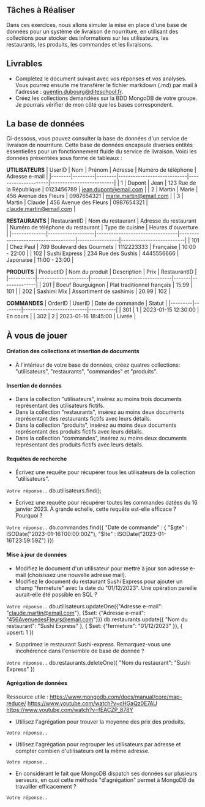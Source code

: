 ## Tâches à Réaliser

Dans ces exercices, nous allons simuler la mise en place d'une base de données pour un système de livraison de nourriture, en utilisant des collections pour stocker des informations sur les utilisateurs, les restaurants, les produits, les commandes et les livraisons.

## Livrables
- Complétez le document suivant avec vos réponses et vos analyses. Vous pourrez ensuite me transférer le fichier markdown (.md) par mail à  l'adresse : quentin.dubourg@diteschool.fr.
- Créez les collections demandées sur la BDD MongoDB de votre groupe. Je pourrais vérifier de mon côté que les bases correspondent.

## La base de données
Ci-dessous, vous pouvez consulter la base de données d'un service de livraison de nourriture. Cette base de données encapsule diverses entités essentielles pour un fonctionnement fluide du service de livraison. Voici les données présentées sous forme de tableaux : 

**UTILISATEURS**
| UserID | Nom     | Prénom | Adresse                    | Numéro de téléphone | Adresse e-mail           |
|--------|---------|--------|----------------------------|---------------------|--------------------------|
| 1      | Dupont  | Jean   | 123 Rue de la République   | 0123456789          | jean.dupont@email.com   |
| 2      | Martin  | Marie  | 456 Avenue des Fleurs      | 0987654321          | marie.martin@email.com  |
| 3      | Martin  | Claude  | 456 Avenue des Fleurs      | 0987654321          | claude.martin@email.com  |


**RESTAURANTS**
| RestaurantID | Nom du restaurant | Adresse du restaurant          | Numéro de téléphone du restaurant | Type de cuisine | Heures d'ouverture       |
|--------------|-------------------|---------------------------------|------------------------------------|-----------------|--------------------------|
| 101          | Chez Paul         | 789 Boulevard des Gourmets      | 1112223333                         | Française       | 10:00 - 22:00           |
| 102          | Sushi Express     | 234 Rue des Sushis              | 4445556666                         | Japonaise       | 11:00 - 23:00           |

**PRODUITS**
| ProductID | Nom du produit      | Description                     | Prix  | RestaurantID |
|-----------|---------------------|---------------------------------|-------|--------------|
| 201       | Boeuf Bourguignon   | Plat traditionnel français       | 15.99 | 101          |
| 202       | Sashimi Mix         | Assortiment de sashimis          | 20.99 | 102          |

**COMMANDES**
| OrderID | UserID | Date de commande         | Statut    |
|---------|--------|--------------------------|-----------|
| 301     | 1      | 2023-01-15 12:30:00     | En cours  |
| 302     | 2      | 2023-01-16 18:45:00     | Livrée    |

## À vous de jouer
#### Création des collections et insertion de documents

- À l'intérieur de votre base de données, créez quatres collections: "utilisateurs", "restaurants", "commandes" et "produits".

#### Insertion de données

- Dans la collection "utilisateurs", insérez au moins trois documents représentant des utilisateurs fictifs.
- Dans la collection "restaurants", insérez au moins deux documents représentant des restaurants fictifs avec leurs détails.
- Dans la collection "produits", insérez au moins deux documents représentant des produits fictifs avec leurs détails.
- Dans la collection "commandes", insérez au moins deux documents représentant des produits fictifs avec leurs détails.

#### Requêtes de recherche

- Écrivez une requête pour récupérer tous les utilisateurs de la collection "utilisateurs".

`Votre réponse..` db.utilisateurs.find();

- Écrivez une requête pour récupérer toutes les commandes datées du 16 janvier 2023. À grande echelle, cette requête est-elle efficace ? Pourquoi ?

`Votre réponse..` db.commandes.find({ "Date de commande" : { "$gte" : ISODate("2023-01-16T00:00:00Z"), "$lte" : ISODate("2023-01-16T23:59:59Z") }})

#### Mise à jour de données

- Modifiez le document d'un utilisateur pour mettre à jour son adresse e-mail (choisissez une nouvelle adresse mail).
- Modifiez le document du restaurant Sushi Express pour ajouter un champ "fermeture" avec la date du "01/12/2023". Une opération pareille aurait-elle été possible en SQL ?

`Votre réponse..` 
db.utilisateurs.updateOne({"Adresse e-mail": "claude.martin@email.com"}, {$set: {"Adresse e-mail": "456AvenuedesFleurs@email.com"}})
db.restaurants.update({ "Nom du restaurant": "Sushi Express" }, { $set: {"fermeture": "01/12/2023" }}, { upsert: 1 })

- Supprimez le restaurant Sushi-express. Remarquez-vous une incohérence dans l'ensemble de base de donnée ?

`Votre réponse..` db.restaurants.deleteOne({ "Nom du restaurant": "Sushi Express" })

#### Agrégation de données
Ressource utile : https://www.mongodb.com/docs/manual/core/map-reduce/ https://www.youtube.com/watch?v=cHGaQz0E7AU https://www.youtube.com/watch?v=fEACZP_878Y
- Utilisez l'agrégation pour trouver la moyenne des prix des produits.
 
`Votre réponse..`

- Utilisez l'agrégation pour regrouper les utilisateurs par adresse et compter combien d'utilisateurs ont la même adresse.
 
`Votre réponse..`

- En considérant le fait que MongoDB dispatch ses données sur plusieurs serveurs, en quoi cette méthode "d'agrégation" permet à MongoDB de travailler efficacement ?

`Votre réponse..`

